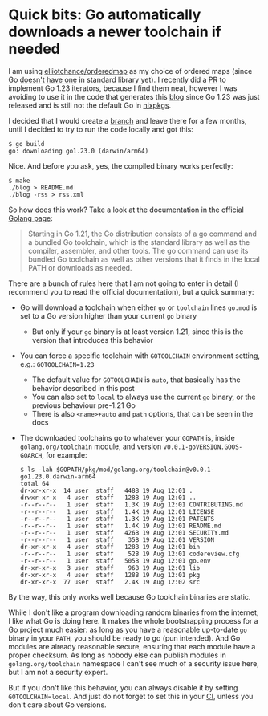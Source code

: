 # Quick bits: Go automatically downloads a newer toolchain if needed

I am using
[elliotchance/orderedmap](https://github.com/elliotchance/orderedmap/) as my
choice of ordered maps (since Go [doesn't have
one](/posts/2024-08-17/01-an-unordered-list-of-things-i-miss-in-go.md) in
standard library yet). I recently did a
[PR](https://github.com/elliotchance/orderedmap/pull/41) to implement Go 1.23
iterators, because I find them neat, however I was avoiding to use it in the
code that generates this [blog](https://github.com/thiagokokada/blog) since Go
1.23 was just released and is still not the default Go in
[nixpkgs](https://github.com/NixOS/nixpkgs).

I decided that I would create a
[branch](https://github.com/thiagokokada/blog/pull/2) and leave there for a few
months, until I decided to try to run the code locally and got this:

```console
$ go build
go: downloading go1.23.0 (darwin/arm64)
```

Nice. And before you ask, yes, the compiled binary works perfectly:

```console
$ make
./blog > README.md
./blog -rss > rss.xml
```

So how does this work? Take a look at the documentation in the official [Golang
page](https://tip.golang.org/doc/toolchain):

> Starting in Go 1.21, the Go distribution consists of a go command and a
> bundled Go toolchain, which is the standard library as well as the compiler,
> assembler, and other tools. The go command can use its bundled Go toolchain
> as well as other versions that it finds in the local PATH or downloads as
> needed.

There are a bunch of rules here that I am not going to enter in detail (I
recommend you to read the official documentation), but a quick summary:

- Go will download a toolchain when either `go` or `toolchain` lines `go.mod`
is set to a Go version higher than your current `go` binary
  + But only if your `go` binary is at least version 1.21, since this is the
  version that introduces this behavior
- You can force a specific toolchain with `GOTOOLCHAIN` environment setting,
e.g.: `GOTOOLCHAIN=1.23`
  + The default value for `GOTOOLCHAIN` is `auto`, that basically has the
  behavior described in this post
  + You can also set to `local` to always use the current `go` binary, or the
  previous behaviour pre-1.21 Go
  + There is also `<name>+auto` and `path` options, that can be seen in the
  docs
- The downloaded toolchains go to whatever your `GOPATH` is, inside
`golang.org/toolchain` module, and version `v0.0.1-goVERSION.GOOS-GOARCH`, for
example:

  ```console
  $ ls -lah $GOPATH/pkg/mod/golang.org/toolchain@v0.0.1-go1.23.0.darwin-arm64
  total 64
  dr-xr-xr-x  14 user  staff   448B 19 Aug 12:01 .
  drwxr-xr-x   4 user  staff   128B 19 Aug 12:01 ..
  -r--r--r--   1 user  staff   1.3K 19 Aug 12:01 CONTRIBUTING.md
  -r--r--r--   1 user  staff   1.4K 19 Aug 12:01 LICENSE
  -r--r--r--   1 user  staff   1.3K 19 Aug 12:01 PATENTS
  -r--r--r--   1 user  staff   1.4K 19 Aug 12:01 README.md
  -r--r--r--   1 user  staff   426B 19 Aug 12:01 SECURITY.md
  -r--r--r--   1 user  staff    35B 19 Aug 12:01 VERSION
  dr-xr-xr-x   4 user  staff   128B 19 Aug 12:01 bin
  -r--r--r--   1 user  staff    52B 19 Aug 12:01 codereview.cfg
  -r--r--r--   1 user  staff   505B 19 Aug 12:01 go.env
  dr-xr-xr-x   3 user  staff    96B 19 Aug 12:01 lib
  dr-xr-xr-x   4 user  staff   128B 19 Aug 12:01 pkg
  dr-xr-xr-x  77 user  staff   2.4K 19 Aug 12:02 src
  ```

By the way, this only works well because Go toolchain binaries are static.

While I don't like a program downloading random binaries from the internet, I
like what Go is doing here. It makes the whole bootstrapping process for a Go
project much easier: as long as you have a reasonable up-to-date `go` binary in
your `PATH`, you should be ready to go (pun intended). And Go modules are
already reasonable secure, ensuring that each module have a proper checksum. As
long as nobody else can publish modules in `golang.org/toolchain` namespace I
can't see much of a security issue here, but I am not a security expert.

But if you don't like this behavior, you can always disable it by setting
`GOTOOLCHAIN=local`. And just do not forget to set this in your
[CI](https://brandur.org/fragments/go-version-matrix), unless you don't care
about Go versions.
